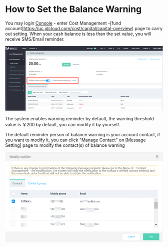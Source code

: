 # How to Set the Balance Warning
You may login [Console](https://console.jdcloud.com/) - enter Cost Management -[fund account]https://uc.jdcloud.com/cost/capital/capital-overview) page to carry out setting.
When your cash balance is less than the set value, you will receive SMS/Email reminder.

![file-list](../../../../image/Finance/RechargeAndWithdrawl/alert-1.png)

The system enables warning reminder by default, the warning threshold value is ￥200 by default, you can modify it by yourself.

The default reminder person of balance warning is your account contact, if you want to modify it, you can click "Manage Contact" on [Message Setting] page to modify the contact(s) of balance warning

![file-list](../../../../image/Finance/RechargeAndWithdrawl/alert-2.png)
